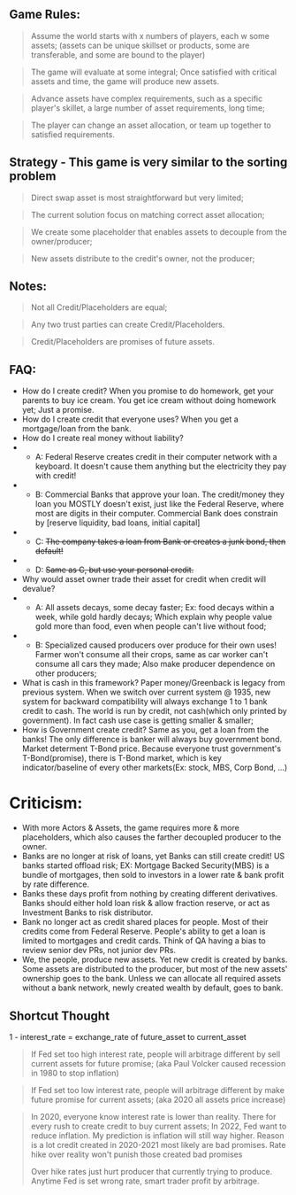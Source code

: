 ## Game Rules:
> Assume the world starts with x numbers of players, each w some assets; (assets can be unique skillset or products, some are transferable, and some are bound to the player)

> The game will evaluate at some integral; Once satisfied with critical assets and time, the game will produce new assets.

> Advance assets have complex requirements, such as a specific player's skillet, a large number of asset requirements, long time;

> The player can change an asset allocation, or team up together to satisfied requirements.

## Strategy - This game is very similar to the sorting problem
> Direct swap asset is most straightforward but very limited;

> The current solution focus on matching correct asset allocation; 

> We create some placeholder that enables assets to decouple from the owner/producer;

> New assets distribute to the credit's owner, not the producer;


## Notes:
> Not all Credit/Placeholders are equal;

> Any two trust parties can create Credit/Placeholders.

> Credit/Placeholders are promises of future assets.


## FAQ:
- How do I create credit? When you promise to do homework, get your parents to buy ice cream. You get ice cream without doing homework yet; Just a promise.
- How do I create credit that everyone uses? When you get a mortgage/loan from the bank.
- How do I create real money without liability? 
- - A: Federal Reserve creates credit in their computer network with a keyboard. It doesn't cause them anything but the electricity they pay with credit!
- - B: Commercial Banks that approve your loan. The credit/money they loan you MOSTLY doesn't exist, just like the Federal Reserve, where most are digits in their computer. Commercial Bank does constrain by [reserve liquidity, bad loans, initial capital]
- - C: ~~The company takes a loan from Bank or creates a junk bond, then default!~~
- - D: ~~Same as C, but use your personal credit.~~
- Why would asset owner trade their asset for credit when credit will devalue?
- - A: All assets decays, some decay faster; Ex: food decays within a week, while gold hardly decays; Which explain why people value gold more than food, even when people can't live without food;
- - B: Specialized caused producers over produce for their own uses! Farmer won't consume all their crops, same as car worker can't consume all cars they made; Also make producer dependence on other producers;
- What is cash in this framework? Paper money/Greenback is legacy from previous system. When we switch over current system @ 1935, new system for backward compatibility will always exchange 1 to 1 bank credit to cash. The world is run by credit, not cash(which only printed by government). In fact cash use case is getting smaller & smaller;
- How is Government create credit? Same as you, get a loan from the banks! The only difference is banker will always buy government bond. Market determent T-Bond price. Because everyone trust government's T-Bond(promise), there is T-Bond market, which is key indicator/baseline of every other markets(Ex: stock, MBS, Corp Bond, ...)

# Criticism:
- With more Actors & Assets, the game requires more & more placeholders, which also causes the farther decoupled producer to the owner.
- Banks are no longer at risk of loans, yet Banks can still create credit! US banks started offload risk; EX: Mortgage Backed Security(MBS) is a bundle of mortgages, then sold to investors in a lower rate & bank profit by rate difference.
- Banks these days profit from nothing by creating different derivatives. Banks should either hold loan risk & allow fraction reserve, or act as Investment Banks to risk distributor.
- Bank no longer act as credit shared places for people. Most of their credits come from Federal Reserve. People's ability to get a loan is limited to mortgages and credit cards. Think of QA having a bias to review senior dev PRs, not junior dev PRs.
- We, the people, produce new assets. Yet new credit is created by banks. Some assets are distributed to the producer, but most of the new assets' ownership goes to the bank. Unless we can allocate all required assets without a bank network, newly created wealth by default, goes to bank.

## Shortcut Thought
1 - interest_rate = exchange_rate of future_asset to current_asset

> If Fed set too high interest rate, people will arbitrage different by sell current assets for future promise; (aka Paul Volcker caused recession in 1980 to stop inflation)

> If Fed set too low interest rate, people will arbitrage different by make future promise for current assets; (aka 2020 all assets price increase)

> In 2020, everyone know interest rate is lower than reality. There for every rush to create credit to buy current assets;
> In 2022, Fed want to reduce inflation. My prediction is inflation will still way higher.
> Reason is a lot credit created in 2020-2021 most likely are bad promises.
> Rate hike over reality won't punish those created bad promises
> 
> Over hike rates just hurt producer that currently trying to produce. Anytime Fed is set wrong rate, smart trader profit by arbitrage. 